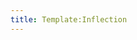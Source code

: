 ```yaml
---
title: Template:Inflection
---
```


<span data-type="inflection" data-children="object" hidden>
<span data-name="id" data-children="string">{{{id|}}}</span>
</span>